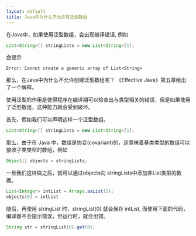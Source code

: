 ```yaml
---
layout: default
title: Java中为什么不允许有泛型数组
---
```


在Java中，如果使用泛型数组，会出现编译错误, 例如 

```java
List<String>[] stringLists = new List<String>[1];
```

会提示

```
Error: Cannot create a generic array of List<String>
```

那么，在Java中为什么不允许创建泛型数组呢？  《Effective Java》第五章给出了一个解释。

使用泛型的作用是使得程序在编译期可以检查出与类型相关的错误，但是如果使用了泛型数组，这种能力就会受到破坏。

首先，假如我们可以声明这样一个泛型数组。

```java
List<String>[] stringLists = new List<String>[1];
```

那么，由于在 Java 中，数组是协变(covariant)的，这意味着基类类型的数组可以接收子类类型的数组，例如

```java
Object[] objects = stringLists;
```

一旦我们这样做之后，就可以通过objects向 stringLists中添加非List<String>类型的数据。

```java
List<Integer> intList = Arrays.asList(1);
objects[0] = intList
```

随后，再使用 stringList 时，stringList[0] 就会保存 intList, 而使用下面的代码，编译器不会提示错误，但运行时，就会出错。

```java
String str = stringList[0].get(0);
```
